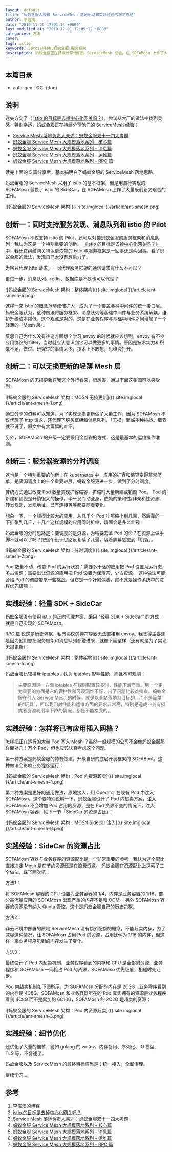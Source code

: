 ```yaml
---
layout: default
title: "蚂蚁金服大规模 ServiceMesh 落地思路和实践经验的学习总结"
author: 李佶澳
date: "2019-11-29 17:01:14 +0800"
last_modified_at: "2019-12-01 12:09:12 +0800"
categories: 方法
cover: 
tags: istio
keywords: SercieMesh,蚂蚁金服,服务框架
description: 蚂蚁金服正在持续分享他们的 ServiceMesh 经验，在 SOFAMosn 上作了大量创新
---
```


## 本篇目录

* auto-gen TOC:
{:toc}

## 说明

迷失方向了（ [istio 的目标是去掉中心化网关吗？][7]），尝试从大厂的做法中找到灵感，特别幸运，蚂蚁金服正在持续分享他们的 ServiceMesh 经验：

* [Service Mesh 落地负责人亲述：蚂蚁金服双十一四大考题][2]
* [蚂蚁金服 Service Mesh 大规模落地系列 - 核心篇][3]
* [蚂蚁金服 Service Mesh 大规模落地系列 - 消息篇][4]
* [蚂蚁金服 Service Mesh 大规模落地系列 - 运维篇][5]
* [蚂蚁金服 Service Mesh 大规模落地系列 - RPC 篇][6]

读完上面的 5 篇分享后，基本搞明白了蚂蚁金服的 ServiceMesh 落地思路。

蚂蚁金服的 ServiceMesh 采用了 istio 的基本框架，但是用自行实现的 SOFAMosn 替换了 istio 的 SideCar，在 SOFAMosn 上作了大量既创新又艰苦的工作。

![蚂蚁金服的 ServiceMesh 架构]({{ site.imglocal }}/article/ant-smesh.png)

## 创新一：同时支持服务发现、消息队列和 istio 的 Pilot

SOFAMosn 不仅支持 istio 的 Pilot，还可以对接蚂蚁金服的服务框架和消息队列，我认为这是一个特别重要的创新。
[《istio 的目标是去掉中心化网关吗？》][7]中，我还在纠结网关特色更浓郁的 istio 与服务框架是一回事还是两回事。看了蚂蚁金服的做法，发现自己太没有想象力了。

为啥只代理 http 请求，一同代理服务框架的通信请求有什么不可以？

更进一步，消息队列、redis、数据库是不是也可以代理？

![蚂蚁金服的 ServiceMesh 架构：整体架构]({{ site.imglocal }}/article/ant-smesh-5.png)

这样一来 istio 的概念范畴成倍扩大，成为了一个覆盖各种中间件的统一接口层。蚂蚁金服认为，这种做法将服务框架、消息队列等基础中间件与业务系统解耦，维护升级成本降低。这个观点是对的，这是在业务程序与基础中间件之间增加了一个轻薄的「Mesh 层」。

反思自己为什么没有往这方面想？学习 envoy 的时候就应该想到，envoy 有不少应用协议的 filter，当时就应该意识到它可以做更多的事情。原因是技术实力和积累不足，做过、研究过的事情太少，技术上不敢想，思维没打开。

## 创新二：可以无损更新的轻薄 Mesh 层

SOFAMosn 的无损更新在我这个外行看来，很厉害，通过下面这张图可以感受到：

![蚂蚁金服的 ServiceMesh 架构：MOSN 无损更新]({{ site.imglocal }}/article/ant-smesh-1.png)

通过分享的资料可以知道，为了实现无损更新做了大量工作，因为 SOFAMosh 不仅代理了 http 请求，还代理了服务框架和消息队列，「无损」面临多种挑战。细节就不说了，原文中有大篇幅的介绍。

另外，SOFAMosn 的升级一定要采用金丝雀的方式，这是最基本的运维操作准则。

## 创新三：服务器资源的分时调度

这也是一个特别重要的创新：在 kubernetes 中，应用的扩容和缩容变得非常简单，是资源调度上的一个重要进展，蚂蚁金服更进一步，做到了分时调度。

传统方式通过改变 Pod 数量实现扩容缩容，扩缩时大量新建或销毁 Pod。
Pod 的新建和销毁是开销很大的操作，牵一发而动全身，依赖的亲和性/非亲和性资源、转发规则、发现地址、已有连接等等都要随着变化。

想象一下，一个规模比较大的应用，从几千个 Pod 咔嚓缩小到几百，然后轰的一下扩张到几千，十几个这样规模的应用同时扩缩，场面会是多么壮观！

蚂蚁金服的分时思路是：要调度的是资源，为啥要去革 Pod 的命？在资源上做手脚不就可以了吗？把这个设计思路反复读了几遍，隔着屏幕感觉到「机智」。

![蚂蚁金服的 ServiceMesh 架构：分时调度]({{ site.imglocal }}/article/ant-smesh-2.png)

Pod 数量不动，改变 Pod 的运行状态：需要多干活的应用把 Pod 设置为运行态，多占资源；需要出让资源的应用把 Pod 设置为保活态，少占资源。
这种做法可能会给 Pod 的调度带来一些挑战，但它是一个好的做法，这不就是操作系统中的进程优先级嘛！

## 实践经验：轻量 SDK + SideCar

蚂蚁金服没有使用 istio 的正向代理方案，采用 “轻量 SDK + SideCar” 的方式，就是自己实现的 SOFAMosn。

[RPC 篇][6] 说这是历史包袱，私有协议的存在导致无法直接用 envoy。我觉得主要还是因为他们想把服务框架和消息队列都融进来，就像下面这样（还有就是为了实现无损更新）：

![蚂蚁金服的 ServiceMesh 架构：整体架构]({{ site.imglocal }}/article/ant-smesh-5.png)

蚂蚁金服比较排斥 iptables，认为 iptables 影响性能，而且不可观测：

>主要原因是一方面 iptables 在规则配置较多时，性能下滑严重。另一个更为重要的方面是它的管控性和可观测性不好，出了问题比较难排查。蚂蚁金服在引入 Service Mesh 的时候，就是以全站落地为目标的，而不是简单的“玩具”，所以我们对性能和运维方面的要求非常高，特别是造成业务有损或者资源利用率下降的情况，都是不能接受的。

## 实践经验：怎样将已有应用插入网格？

怎样把正在运行的大量 Pod 塞入 Mesh ？虽然一般规模的公司不会像蚂蚁金服那样面对几十万个 Pod，但也应该认真考虑这个问题。

第一种方案是蚂蚁金服的特有做法，升级自研的底层开发框架的 SOFABoot，这种做法会影响业务程序运行：

![蚂蚁金服的 ServiceMesh 架构：Pod 内资源超卖]({{ site.imglocal }}/article/ant-smesh-4.png)

第二种方案是更好的通用做法，原地接入，用 Operator 在现有 Pod 中注入 SOFAMosn。这个要特别说明一下，蚂蚁金服设计了 Pod 内超卖方案，注入 SOFAMosn 不会增加 Pod 占用的资源，是在 Pod 资源不变的情况下，注入 SOFAMosn 容器，见下一节「SideCar 的资源占比」：

![蚂蚁金服的 ServiceMesh 架构：MOSN Sidecar 注入]({{ site.imglocal }}/article/ant-smesh-6.png)

## 实践经验：SideCar 的资源占比

SOFAMosn 容器与业务程序的资源配比是一个非常重要的参考，我认为这个配比直接决定 Mesh 是在节约资源还是在浪费资源。
蚂蚁金服在资源配比上探索了三个做法，踩了两次坑：

方法1：

将 SOFAMosn 容器的 CPU 设置为业务容器的 1/4，内存是业务容器的 1/16，部分高流量应用的 SOFAMosn 出现严重的内存不足和 OOM。
另外 SOFAMosn 容器的资源没有纳入 Quota 管控，这个是蚂蚁金服自己的历史包袱。

方法2：

非云环境中部署的原地 ServiceMesh 没有额外配额的概念，不能超卖内存，为了兼容这种情况，让 SOFAMosn 占用 Pod 的资源，占用比例为 1/16 的内存，但这样一来业务程序见到的内存发生了变化。

方法3：

最终设计了 Pod 内超卖机制，业务程序看到的内存和 CPU 是全部的资源，业务程序和 SOFAMosn 一同抢占 Pod 的资源，SOFAMosn 优先级低，相碰时先让步。

Pod 内超卖机制如下图所示，为 SOFAMosn 分配的内存是 2C2G，业务程序看到的内存是 4C8G，SOFAMosn 和业务容器所在的 Pod 真实拥有的资源是业务程序看到 4C8G 而不是累加的 6C10G，SOFAMosn 的 2C2G 是超卖的资源：

![蚂蚁金服的 ServiceMesh 架构：Pod 内资源超卖]({{ site.imglocal }}/article/ant-smesh-3.png)

## 实践经验：细节优化

还优化了大量的细节，譬如 golang 的 writev、内存复用、序列化、IO 模型、TLS 等，不复述了。

蚂蚁金服以及 ServiceMesh 的最终目标应当是；统一接入，全局治理。

继续学习...

## 参考

1. [李佶澳的博客][1]
2. [istio 的目标是去掉中心化网关吗？][7]
3. [Service Mesh 落地负责人亲述：蚂蚁金服双十一四大考题][2]
4. [蚂蚁金服 Service Mesh 大规模落地系列 - 核心篇][3]
5. [蚂蚁金服 Service Mesh 大规模落地系列 - 消息篇][4]
6. [蚂蚁金服 Service Mesh 大规模落地系列 - 运维篇][5]
7. [蚂蚁金服 Service Mesh 大规模落地系列 - RPC 篇][6]

[1]: https://www.lijiaocn.com "李佶澳的博客"
[2]: https://www.sofastack.tech/blog/service-mesh-practice-antfinal-shopping-festival-big-exam/ "Service Mesh 落地负责人亲述：蚂蚁金服双十一四大考题"
[3]: https://www.sofastack.tech/blog/service-mesh-practice-in-production-at-ant-financial-part1-core/ "蚂蚁金服 Service Mesh 大规模落地系列 - 核心篇"
[4]: https://www.sofastack.tech/blog/service-mesh-practice-in-production-at-ant-financial-part2-mesh/ "蚂蚁金服 Service Mesh 大规模落地系列 - 消息篇"
[5]: https://www.sofastack.tech/blog/service-mesh-practice-in-production-at-ant-financial-part3-operation/ "蚂蚁金服 Service Mesh 大规模落地系列 - 运维篇"
[6]: https://www.sofastack.tech/blog/service-mesh-practice-in-production-at-ant-financial-part4-rpc/  "蚂蚁金服 Service Mesh 大规模落地系列 - RPC 篇"
[7]: https://www.lijiaocn.com/%E9%A1%B9%E7%9B%AE/2019/11/28/istio-purpose.html "istio 的目标是去掉中心化网关吗？"

